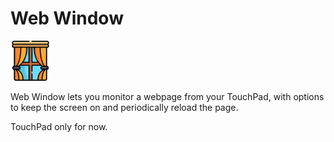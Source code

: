 # Web Window

![Web Window Icon](icon.png)

Web Window lets you monitor a webpage from your TouchPad, with options to keep the screen on and periodically reload the page.

TouchPad only for now.